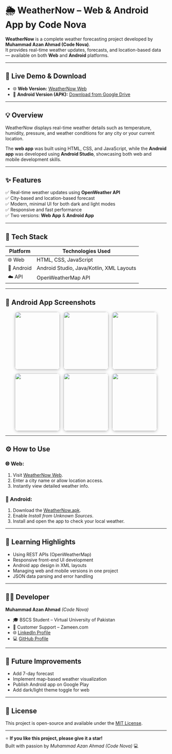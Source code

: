 # 🌦️ WeatherNow – Web & Android App by Code Nova

**WeatherNow** is a complete weather forecasting project developed by **Muhammad Azan Ahmad (Code Nova)**.  
It provides real-time weather updates, forecasts, and location-based data — available on both **Web** and **Android** platforms.

---

## 🚀 Live Demo & Download

- 🌐 **Web Version:** [WeatherNow Web](https://code2926.github.io/weathernow/)  
- 📱 **Android Version (APK):** [Download from Google Drive](https://drive.google.com/file/d/15rknttaWdqaa0RuGELhzP15vGP_K6Pzc/view?usp=sharing)

---

## 💡 Overview

WeatherNow displays real-time weather details such as temperature, humidity, pressure, and weather conditions for any city or your current location.

The **web app** was built using HTML, CSS, and JavaScript, while the **Android app** was developed using **Android Studio**, showcasing both web and mobile development skills.

---

## ✨ Features

✅ Real-time weather updates using **OpenWeather API**  
✅ City-based and location-based forecast  
✅ Modern, minimal UI for both dark and light modes  
✅ Responsive and fast performance  
✅ Two versions: **Web App** & **Android App**

---

## 🧩 Tech Stack

| Platform | Technologies Used |
|-----------|-------------------|
| 🌐 Web | HTML, CSS, JavaScript |
| 📱 Android | Android Studio, Java/Kotlin, XML Layouts |
| ☁️ API | OpenWeatherMap API |

---

## 📱 Android App Screenshots

<p align="center" style="display: flex; flex-wrap: wrap; justify-content: center; gap: 12px;">

  <img src="https://github.com/user-attachments/assets/4a490494-05d1-4ca4-bc2f-97bbe397bb91" width="140" height="180" style="border-radius: 10px; box-shadow: 0 2px 8px rgba(0,0,0,0.25); object-fit: cover;" />
  <img src="https://github.com/user-attachments/assets/b3cb199d-15da-4a9b-914f-f57f1526112a" width="140" height="180" style="border-radius: 10px; box-shadow: 0 2px 8px rgba(0,0,0,0.25); object-fit: cover;" />
  <img src="https://github.com/user-attachments/assets/c85e98eb-4434-4cd1-bbac-e10fc4791569" width="140" height="180" style="border-radius: 10px; box-shadow: 0 2px 8px rgba(0,0,0,0.25); object-fit: cover;" />
  <img src="https://github.com/user-attachments/assets/a1913ba7-f6ea-46f7-82be-2d8a02ffd179" width="140" height="180" style="border-radius: 10px; box-shadow: 0 2px 8px rgba(0,0,0,0.25); object-fit: cover;" />
  <img src="https://github.com/user-attachments/assets/c9cf9894-5625-49cc-9405-02c8bd99c78a" width="140" height="180" style="border-radius: 10px; box-shadow: 0 2px 8px rgba(0,0,0,0.25); object-fit: cover;" />
  <img src="https://github.com/user-attachments/assets/55ae108b-c27d-4bce-bc96-bdc3c01bb2be" width="140" height="180" style="border-radius: 10px; box-shadow: 0 2px 8px rgba(0,0,0,0.25); object-fit: cover;" />

</p>

---

## ⚙️ How to Use

### 🌐 Web:
1. Visit [WeatherNow Web](https://code2926.github.io/weathernow/).  
2. Enter a city name or allow location access.  
3. Instantly view detailed weather info.

### 📱 Android:
1. Download the [WeatherNow.apk](https://drive.google.com/file/d/15rknttaWdqaa0RuGELhzP15vGP_K6Pzc/view?usp=sharing).  
2. Enable *Install from Unknown Sources*.  
3. Install and open the app to check your local weather.

---

## 🧠 Learning Highlights

- Using REST APIs (OpenWeatherMap)
- Responsive front-end UI development
- Android app design in XML layouts
- Managing web and mobile versions in one project
- JSON data parsing and error handling

---

## 👨‍💻 Developer

**Muhammad Azan Ahmad** *(Code Nova)*  
- 🎓 BSCS Student – Virtual University of Pakistan  
- 💼 Customer Support – Zameen.com  
- 🌐 [LinkedIn Profile](https://www.linkedin.com/in/muhammad-azan-ahmad-171b48384/)  
- 💻 [GitHub Profile](https://github.com/Code2926)

---

## 🏁 Future Improvements

- Add 7-day forecast  
- Implement map-based weather visualization  
- Publish Android app on Google Play  
- Add dark/light theme toggle for web

---

## 📜 License

This project is open-source and available under the [MIT License](LICENSE).

---

⭐ **If you like this project, please give it a star!**  
Built with passion by *Muhammad Azan Ahmad (Code Nova)* 💻
